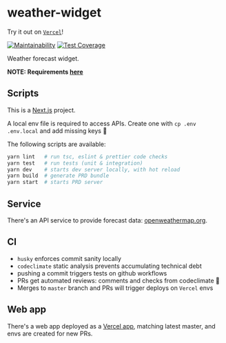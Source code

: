 # weather-widget

Try it out on [`Vercel`](https://weather-widget-neon.vercel.app/)!

[![Maintainability](https://api.codeclimate.com/v1/badges/dec2c5d6c1aac26f5b24/maintainability)](https://codeclimate.com/github/sombreroEnPuntas/weather-widget/maintainability)
[![Test Coverage](https://api.codeclimate.com/v1/badges/dec2c5d6c1aac26f5b24/test_coverage)](https://codeclimate.com/github/sombreroEnPuntas/weather-widget/test_coverage)

Weather forecast widget.

**NOTE: Requirements [here](assignment.pdf)**

## Scripts

This is a [Next.js](https://nextjs.org/) project.

A local env file is required to access APIs. Create one with `cp .env .env.local` and add missing keys 🔐

The following scripts are available:

```sh
yarn lint   # run tsc, eslint & prettier code checks
yarn test   # run tests (unit & integration)
yarn dev    # starts dev server locally, with hot reload
yarn build  # generate PRD bundle
yarn start  # starts PRD server
```

## Service

There's an API service to provide forecast data: [openweathermap.org](https://openweathermap.org/forecast5).

## CI

- `husky` enforces commit sanity locally
- `codeclimate` static analysis prevents accumulating technical debt
- pushing a commit triggers tests on github workflows
- PRs get automated reviews: comments and checks from codeclimate 🤖
- Merges to `master` branch and PRs will trigger deploys on `Vercel` envs

## Web app

There's a web app deployed as a [Vercel app](https://weather-widget-neon.vercel.app/), matching latest master, and envs are created for new PRs.
